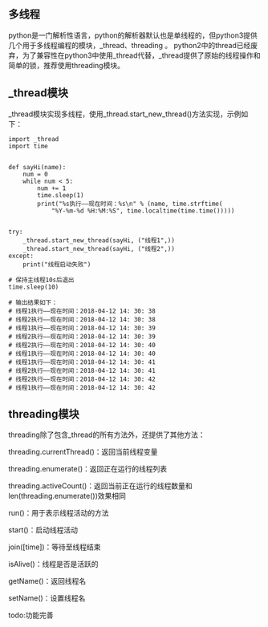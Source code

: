 多线程
----------
python是一门解析性语言，python的解析器默认也是单线程的，但python3提供几个用于多线程编程的模块，_thread、threading
。
python2中的thread已经废弃，为了兼容性在python3中使用_thread代替，_thread提供了原始的线程操作和简单的锁，推荐使用threading模块。


## _thread模块 ##
_thread模块实现多线程，使用_thread.start_new_thread()方法实现，示例如下：
```
import _thread
import time


def sayHi(name):
    num = 0
    while num < 5:
        num += 1
        time.sleep(1)
        print("%s执行——现在时间：%s\n" % (name, time.strftime(
            "%Y-%m-%d %H:%M:%S", time.localtime(time.time()))))


try:
    _thread.start_new_thread(sayHi, ("线程1",))
    _thread.start_new_thread(sayHi, ("线程2",))
except:
    print("线程启动失败")

# 保持主线程10s后退出
time.sleep(10)

# 输出结果如下：
# 线程1执行——现在时间：2018-04-12 14: 30: 38
# 线程2执行——现在时间：2018-04-12 14: 30: 38
# 线程1执行——现在时间：2018-04-12 14: 30: 39
# 线程2执行——现在时间：2018-04-12 14: 30: 39
# 线程2执行——现在时间：2018-04-12 14: 30: 40
# 线程1执行——现在时间：2018-04-12 14: 30: 40
# 线程1执行——现在时间：2018-04-12 14: 30: 41
# 线程2执行——现在时间：2018-04-12 14: 30: 41
# 线程2执行——现在时间：2018-04-12 14: 30: 42
# 线程1执行——现在时间：2018-04-12 14: 30: 42
```

## threading模块 ##
threading除了包含_thread的所有方法外，还提供了其他方法：

threading.currentThread()：返回当前线程变量

threading.enumerate()：返回正在运行的线程列表

threading.activeCount()：返回当前正在运行的线程数量和len(threading.enumerate())效果相同

run()：用于表示线程活动的方法

start()：启动线程活动

join([time])：等待至线程结束

isAlive()：线程是否是活跃的

getName()：返回线程名

setName()：设置线程名

todo:功能完善






